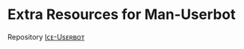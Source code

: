 # Extra Resources for Man-Userbot
Repository [Iᴄᴇ-Usᴇʀʙᴏᴛ](https://github.com/jokokendi/Ice-Userbot)
